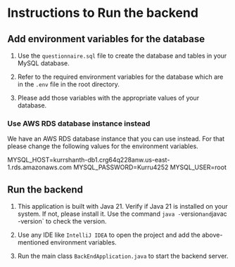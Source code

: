 # Instructions to Run the backend

## Add environment variables for the database

1. Use the `questionnaire.sql` file to create the database and tables in your MySQL database.

2. Refer to the required environment variables for the database which are in the `.env` file in the root directory.

3. Please add those variables with the appropriate values of your database.

### Use AWS RDS database instance instead

We have an AWS RDS database instance that you can use instead. For that please change the following values for the environment variables.

MYSQL_HOST=kurrshanth-db1.crg64q228anw.us-east-1.rds.amazonaws.com
MYSQL_PASSWORD=Kurru4252
MYSQL_USER=root

## Run the backend

1. This application is built with Java 21. Verify if Java 21 is installed on your system. If not, please install it. Use the command `java -`version`and`javac -version` to check the version.

2. Use any IDE like `IntelliJ IDEA` to open the project and add the above-mentioned environment variables.

3. Run the main class `BackEndApplication.java` to start the backend server.
